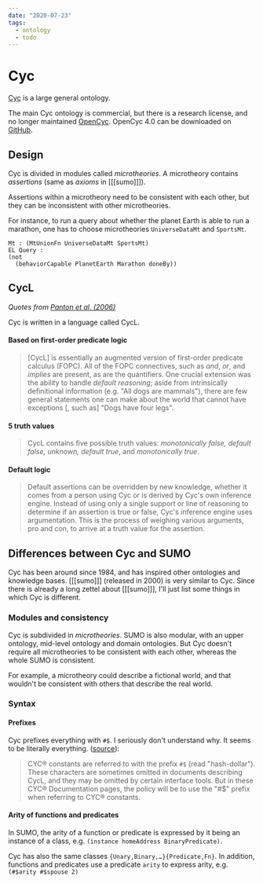 ```yaml
---
date: "2020-07-23"
tags:
  - ontology
  - todo
---
```


# Cyc

[Cyc](https://en.wikipedia.org/wiki/Cyc) is a large general ontology.

The main Cyc ontology is commercial, but there is a research license, and no longer maintained [OpenCyc](https://web.archive.org/web/20170227201513/http://www.opencyc.org/). OpenCyc 4.0 can be downloaded on [GitHub](https://github.com/asanchez75/opencyc).

<!--Installation instructions say it's tested with Java 6 and 7, but I managed to get most of it working with [Java 8](https://www.oracle.com/java/technologies/javase/javase-jdk8-downloads.html). (Maybe the parts that don't actually require an older version.)-->

## Design

Cyc is divided in modules called _microtheories_. A microtheory contains _assertions_ (same as _axioms_ in [[[sumo]]]).

Assertions within a microtheory need to be consistent with each other, but they can be inconsistent with other microtheories.

For instance, to run a query about whether the planet Earth is able to run a marathon, one has to choose microtheories `UniverseDataMt` and `SportsMt`.

```
Mt : (MtUnionFn UniverseDataMt SportsMt)
EL Query :
(not
  (behaviorCapable PlanetEarth Marathon doneBy))
```

## CycL

_Quotes from [Panton et al. (2006)](https://books.google.se/books?id=OFq7BQAAQBAJ&pg=PA6&lpg=PA6&dq=cycl+truth+values+%22monotonically+true%22&source=bl&ots=9v9II9wwO-&sig=ACfU3U0bBtiPpfIq2cM7kNV8SdKoZUax9g&hl=sv&sa=X&ved=2ahUKEwjgodia6eXqAhWOp4sKHQkyCAoQ6AEwC3oECAoQAQ#v=onepage&q&f=false)_

Cyc is written in a language called CycL.

#### Based on first-order predicate logic
> [CycL] is essentially an augmented version of first-order predicate calculus (FOPC). All of the FOPC connectives, such as _and_, _or_, and _implies_ are present, as are the quantifiers. One crucial extension was the ability to handle _default reasoning_; aside from intrinsically definitional information (e.g. "All dogs are mammals"), there are few general statements one can make about the world that cannot have exceptions [, such as] "Dogs have four legs".

#### 5 truth values
> CycL contains five possible truth values: _monotonically false, default false, unknown, default true_, and _monotonically true_.

#### Default logic
> Default assertions can be overridden by new knowledge, whether it comes from a person using Cyc or is derived by Cyc's own inference engine. Instead of using only a single support or line of reasoning to determine if an assertion is true or false, Cyc's inference engine uses argumentation. This is the process of weighing various arguments, pro and con, to arrive at a truth value for the assertion.

## Differences between Cyc and SUMO
Cyc has been around since 1984, and has inspired other ontologies and knowledge bases. [[[sumo]]] (released in 2000) is very similar to Cyc.
Since there is already a long zettel about [[[sumo]]], I'll just list some things in which Cyc is different.

### Modules and consistency

Cyc is subdivided in _microtheories_. SUMO is also modular, with an upper ontology, mid-level ontology and domain ontologies. But Cyc doesn't require all microtheories to be consistent with each other, whereas the whole SUMO is consistent.

For example, a microtheory could describe a fictional world, and that wouldn't be consistent with others that describe the real world.

### Syntax

#### Prefixes

Cyc prefixes everything with `#$`. I seriously don't understand why. It seems to be literally everything. ([source](https://web.archive.org/web/20070203144047/http://www.cyc.com/cycdoc/ref/cycl-syntax.html#predicate%20arity)):

>  CYC® constants are referred to with the prefix `#$` (read "hash-dollar"). These characters are sometimes omitted in documents describing CycL, and they may be omitted by certain interface tools. But in these CYC® Documentation pages, the policy will be to use the "#$" prefix when referring to CYC® constants.

#### Arity of functions and predicates

In SUMO, the arity of a function or predicate is expressed by it being an instance of a class, e.g. `(instance homeAddress BinaryPredicate)`.

Cyc has also the same classes `{Unary,Binary,…}{Predicate,Fn}`. In addition, functions and predicates use a predicate `arity` to express arity, e.g. `(#$arity #$spouse 2)`
